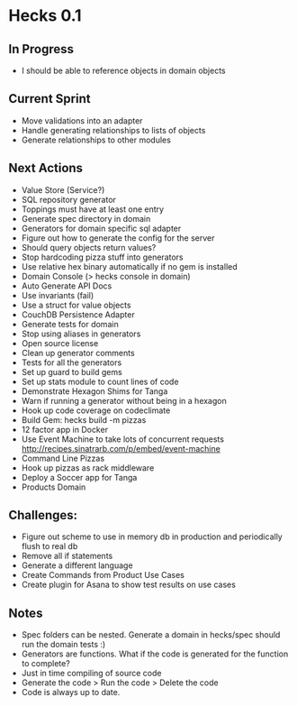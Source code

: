 # Hecks 0.1

## In Progress
* I should be able to reference objects in domain objects


## Current Sprint
* Move validations into an adapter
* Handle generating relationships to lists of objects
* Generate relationships to other modules

## Next Actions

* Value Store (Service?)
* SQL repository generator
* Toppings must have at least one entry
* Generate spec directory in domain
* Generators for domain specific sql adapter
* Figure out how to generate the config for the server
* Should query objects return values?
* Stop hardcoding pizza stuff into generators
* Use relative hex binary automatically if no gem is installed
* Domain Console (> hecks console in domain)
* Auto Generate API Docs
* Use invariants (fail)
* Use a struct for value objects
* CouchDB Persistence Adapter
* Generate tests for domain
* Stop using aliases in generators
* Open source license
* Clean up generator comments
* Tests for all the generators
* Set up guard to build gems
* Set up stats module to count lines of code
* Demonstrate Hexagon Shims for Tanga
* Warn if running a generator without being in a hexagon
* Hook up code coverage on codeclimate
* Build Gem: hecks build -m pizzas
* 12 factor app in Docker
* Use Event Machine to take lots of concurrent requests http://recipes.sinatrarb.com/p/embed/event-machine
* Command Line Pizzas
* Hook up pizzas as rack middleware
* Deploy a Soccer app for Tanga
* Products Domain

## Challenges:
* Figure out scheme to use in memory db in production and periodically flush to real db
* Remove all if statements
* Generate a different language
* Create Commands from Product Use Cases
* Create plugin for Asana to show test results on use cases

## Notes
* Spec folders can be nested.  Generate a domain in hecks/spec should run the domain tests :)
* Generators are functions.  What if the code is generated for the function to complete?
* Just in time compiling of source code
* Generate the code > Run the code > Delete the code
* Code is always up to date.
